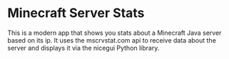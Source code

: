 # Minecraft Server Stats

This is a modern app that shows you stats about a Minecraft Java server based on its ip. It uses the mscrvstat.com api to receive data about the server and displays it via the nicegui Python library.
